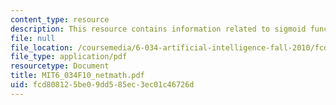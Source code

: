 ```yaml
---
content_type: resource
description: This resource contains information related to sigmoid function.
file: null
file_location: /coursemedia/6-034-artificial-intelligence-fall-2010/fcd808125be09dd585ec3ec01c46726d_MIT6_034F10_netmath.pdf
file_type: application/pdf
resourcetype: Document
title: MIT6_034F10_netmath.pdf
uid: fcd80812-5be0-9dd5-85ec-3ec01c46726d
---
```

